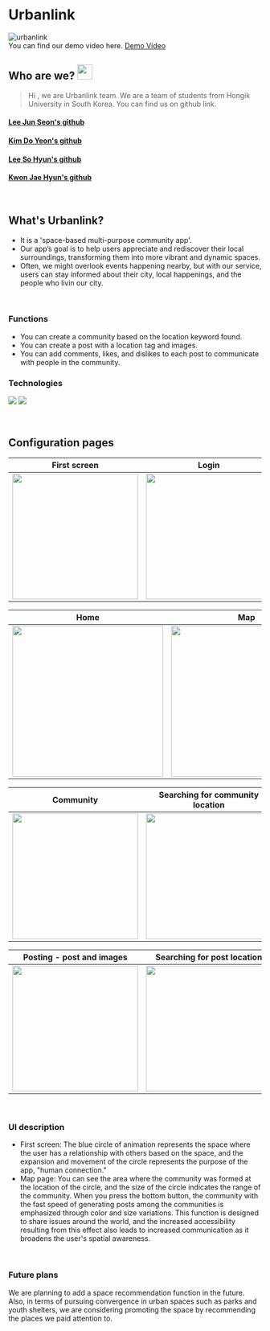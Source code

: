 # Urbanlink

![urbanlink](https://user-images.githubusercontent.com/100724454/229036383-e0f78ce0-1c06-43f0-8bd1-e97b3ac88988.jpg)  
You can find our demo video here. [Demo Video](https://www.youtube.com/watch?v=FfsPi4yWWLg)

## Who are we? <img src="https://raw.githubusercontent.com/MartinHeinz/MartinHeinz/master/wave.gif" width="30px">
>Hi , we are Urbanlink team. We are a team of students from Hongik University in South Korea.
>You can find us on github link.
#### [Lee Jun Seon's github](https://github.com/nx006)
#### [Kim Do Yeon's github](https://github.com/scarletKim2001)
#### [Lee So Hyun's github](https://github.com/SHL3)
#### [Kwon Jae Hyun's github](https://github.com/baebaebuae)

</br>

## What's Urbanlink?
* It is a 'space-based multi-purpose community app'.
* Our app’s goal is to help users appreciate and rediscover their local surroundings, transforming them into more vibrant and dynamic spaces.
* Often, we might overlook events happening nearby, but with our service, users can stay informed about their city, local happenings, and the people who livin our city.

</br>

### Functions
* You can create a community based on the location keyword found.
* You can create a post with a location tag and images.
* You can add comments, likes, and dislikes to each post to communicate with people in the community.

### Technologies
<img src="https://img.shields.io/badge/Flutter-02569B?style=flat-square&logo=flutter&logoColor=white"> <img src="https://img.shields.io/badge/Firebase-FFCA28?style=flat-square&logo=firebase&logoColor=white">

</br>

## Configuration pages

|First screen|Login|Profile|
|---------|--------|------|
|<img src="https://user-images.githubusercontent.com/100724454/229127348-0fb7302f-f338-471f-959f-8735cef44686.jpg" width="250">|<img src="https://user-images.githubusercontent.com/100724454/229127752-5327dc41-e234-4d5a-a85e-c09db23c13b2.png" width="250">|<img src="https://user-images.githubusercontent.com/100724454/229127955-9caf2eac-8dc9-4a74-9903-48b3c760d96a.png" width="250">|

|Home|Map|
|------|------|
|<img src="https://user-images.githubusercontent.com/100724454/229128994-02c0bba2-4dc6-4a03-a27f-7fccaaf242df.png" width="300">|<img src="https://user-images.githubusercontent.com/100724454/229129415-f1203eb1-3aff-4be8-8822-3318c0130c2e.png" width="300">|

|Community|Searching for community location|Specific community|
|------|------|------|
|<img src="https://user-images.githubusercontent.com/100724454/229130459-8c13cb01-d4be-4234-baa3-fdc62027bd1f.png" width="250">|<img src="https://user-images.githubusercontent.com/100724454/229131911-c6cbe443-d717-4df1-8598-34a606e0c6ae.pngg" width="250">|<img src="" width="250">|

|Posting - post and images|Searching for post location|Comments and appreciation|
|------|------|------|
|<img src="https://user-images.githubusercontent.com/100724454/229131903-5f8703b7-82ea-4f58-bca0-2d49ff79e67b.png" width="250">|<img src="https://user-images.githubusercontent.com/100724454/229147690-ef2248df-9e37-4f0b-8b17-5959a9da2f7b.png" width="250">|<img src="https://user-images.githubusercontent.com/100724454/229147678-24cb1b7b-876c-4ea8-8d1e-b5179824ac09.png" width="250">|

</br>

### UI description
* First screen: The blue circle of animation represents the space where the user has a relationship with others based on the space, and the expansion and movement of the circle represents the purpose of the app, "human connection."
* Map page: You can see the area where the community was formed at the location of the circle, and the size of the circle indicates the range of the community. When you press the bottom button, the community with the fast speed of generating posts among the communities is emphasized through color and size variations. This function is designed to share issues around the world, and the increased accessibility resulting from this effect also leads to increased communication as it broadens the user's spatial awareness.

</br>

### Future plans  
We are planning to add a space recommendation function in the future. Also, in terms of pursuing convergence in urban spaces such as parks and youth shelters, we are considering promoting the space by recommending the places we paid attention to.

